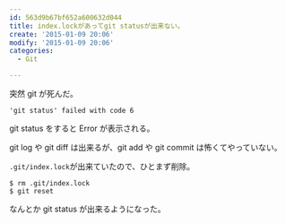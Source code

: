 ```yaml
---
id: 563d9b67bf652a600632d044
title: index.lockがあってgit statusが出来ない。
create: '2015-01-09 20:06'
modify: '2015-01-09 20:06'
categories:
  - Git

---
```


突然 git が死んだ。

```
'git status' failed with code 6
```

git status をすると Error が表示される。

git log や git diff は出来るが、git add や git commit は怖くてやっていない。

`.git/index.lock`が出来ていたので、ひとまず削除。

```
$ rm .git/index.lock
$ git reset
```

なんとか git status が出来るようになった。

<!-- more -->
